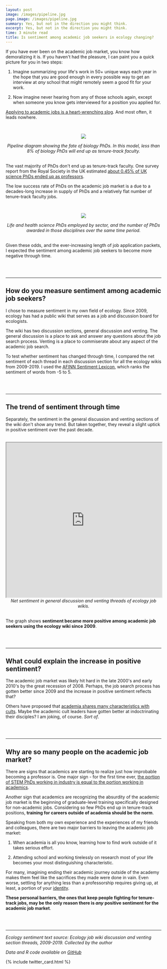 ```yaml
---
layout: post
image: /images/pipeline.jpg
page.image: /images/pipeline.jpg
summary: Yes, but not in the direction you might think.
excerpt: Yes, but not in the direction you might think.
time: 3 minute read
title: Is sentiment among academic job seekers in ecology changing?
---
```

If you have ever been on the academic job market, you know how demoralizing it is. If you haven't had the pleasure, I can paint you a quick picture for you in two steps: 

 1. Imagine summarizing your life's work in 50+ unique ways each year in the hope that you are good enough in every possible way to get an interview at *any* school that might remotely seem a good fit for your work. 
 
 2. Now imagine never hearing from any of those schools again, except when someone you know gets interviewed for a position you applied for.

[Applying to academic jobs is a heart-wrenching slog](https://www.google.com/url?sa=t&rct=j&q=&esrc=s&source=web&cd=&cad=rja&uact=8&ved=2ahUKEwiMz9XM2OLqAhWXQs0KHWhgCQYQFjACegQIAxAB&url=https%3A%2F%2Fwww.washingtonpost.com%2Foutlook%2F2019%2F04%2F15%2Fjob-market-academics-is-nightmare-heres-one-way-fix-it%2F&usg=AOvVaw2dt-SSfHG5ZI6LD-5xQnqA). And most often, it leads nowhere.

<br>

<p align="center">
  <img src="{{ site.baseurl }}/images/pipeline.jpg" />
</p>
<div align="center"><em>Pipeline diagram showing the fate of biology PhDs. In this model, less than 8% of biology PhDs will end up as tenure-track faculty.</em></div>

<br>

The vast majority of PhDs don't end up as tenure-track faculty. One survey report from the Royal Society in the UK estimated [about 0.45% of UK science PhDs ended up as professors](https://royalsociety.org/~/media/royal_society_content/policy/publications/2010/4294970126.pdf).

The low success rate of PhDs on the academic job market is a due to a decades-long increase in supply of PhDs and a relatively flat number of tenure-track faculty jobs.

<br>

<p align="center">
  <img src="{{ site.baseurl }}/images/phdvsjobs.jpg" />
</p>
<div align="center"><em>Life and health science PhDs employed by sector, and the number of PhDs awarded in those disciplines over the same time period.</em></div>

<br>

Given these odds, and the ever-increasing length of job application packets, I expected the sentiment among academic job seekers to become more negative through time.

<br>
<br>

***

## How do you measure sentiment among academic job seekers?

I chose to measure sentiment in my own field of ecology. Since 2009, ecology has had a public wiki that serves as a job and discussion board for ecologists.

The wiki has two discussion sections, general discussion and venting. The general discussion is a place to ask and answer any questions about the job search process. Venting is a place to commiserate about any aspect of the academic job search.

To test whether sentiment has changed through time, I compared the net sentiment of each thread in each discussion section for all the ecology wikis from 2009-2019. I used the [AFINN Sentiment Lexicon](https://rdrr.io/cran/textdata/man/lexicon_afinn.html), which ranks the sentiment of words from -5 to 5. 

<br>
<br>

***

## The trend of sentiment through time

Separately, the sentiment in the general discussion and venting sections of the wiki don't show any trend. But taken together, they reveal a slight uptick in positive sentiment over the past decade.

<br>

<iframe src="https://public.tableau.com/views/netsentiment/netsentiment?:showVizHome=no&:embed=true" width="100%" height="500"></iframe>
<div align="center"><em>Net sentiment in general discussion and venting threads of ecology job wikis.</em></div>

<br>

The graph shows **sentiment became more positive among academic job seekers using the ecology wiki since 2009**.

<br>
<br>

***

## What could explain the increase in positive sentiment?

The academic job market was likely hit hard in the late 2000's and early 2010's by the great recession of 2008. Perhaps, the job search process has gotten better since 2009 and the increase in positive sentiment reflects that?

Others have proposed that [academia shares many characteristics with cults](https://www.washingtonpost.com/outlook/academia-is-a-cult/2018/10/31/eea787a0-bd08-11e8-b7d2-0773aa1e33da_story.html). Maybe the academic cult leaders have gotten better at indoctrinating their disciples? I am joking, of course. *Sort of*. 

<br>
<br>

***

## Why are so many people on the academic job market?

There are signs that academics are starting to realize just how improbable becoming a professor is. One major sign - for the first time ever, [the portion of STEM PhDs working in industry is equal to the portion working in academics](https://www.sciencemag.org/careers/2019/03/first-us-private-sector-employs-nearly-many-phds-schools-do). 

Another sign that academics are recognizing the absurdity of the academic job market is the beginning of graduate-level training specifically designed for non-academic jobs. 
Considering so few PhDs end up in tenure-track positions, **training for careers outside of academia should be the norm**. 

Speaking from both my own experience and the experiences of my friends and colleagues, there are two major barriers to leaving the academic job market:

 1. When academia is all you know, learning how to find work outside of it takes serious effort. 
 
 2. Attending school and working tirelessly on research most of your life becomes your most distinguishing characteristic. 

For many, imagining ending their academic journey outside of the academy makes them feel like the sacrifices they made were done in vain. Even worse, settling for anything less than a professorship requires giving up, at least, a portion of your [identity](https://www.insidehighered.com/advice/2017/01/30/academics-can-and-should-stop-equating-their-identity-work-essay). 

**These personal barriers, the ones that keep people fighting for tenure-track jobs, may be the only reason there is *any* positive sentiment for the academic job market**.

<br>
<br>

***

*Ecology sentiment text source: Ecology job wiki discussion and venting section threads, 2009-2019. Collected by the author*

*Data and R code available on [GitHub](https://github.com/waltscience/ecosentiment)*
<br>

{% include twitter_card.html %}
